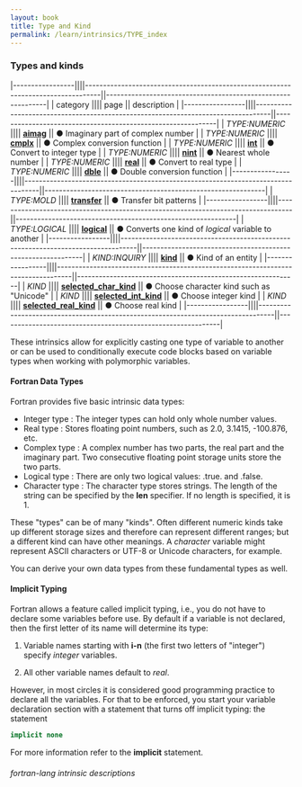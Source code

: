 ```yaml
---
layout: book
title: Type and Kind
permalink: /learn/intrinsics/TYPE_index
---
```

### Types and kinds

|-----------------||||----------------------------------------------------------------------------------||-------------------------------------------------------------|
| category        |||| page                                                                             || description                                                 |
|-----------------||||----------------------------------------------------------------------------------||-------------------------------------------------------------|
| *TYPE:NUMERIC*  |||| [__aimag__]({{site.baseurl}}/learn/intrinsics/AIMAG)                             || &#9679; Imaginary part of complex number                    |
| *TYPE:NUMERIC*  |||| [__cmplx__]({{site.baseurl}}/learn/intrinsics/CMPLX)                             || &#9679; Complex conversion function                         |
| *TYPE:NUMERIC*  |||| [__int__]({{site.baseurl}}/learn/intrinsics/INT)                                 || &#9679; Convert to integer type                             |
| *TYPE:NUMERIC*  |||| [__nint__]({{site.baseurl}}/learn/intrinsics/NINT)                               || &#9679; Nearest whole number                                |
| *TYPE:NUMERIC*  |||| [__real__]({{site.baseurl}}/learn/intrinsics/REAL)                               || &#9679; Convert to real type                                |
| *TYPE:NUMERIC*  |||| [__dble__]({{site.baseurl}}/learn/intrinsics/DBLE)                               || &#9679; Double conversion function                          |
|-----------------||||----------------------------------------------------------------------------------||-------------------------------------------------------------|
| *TYPE:MOLD*     |||| [__transfer__]({{site.baseurl}}/learn/intrinsics/TRANSFER)                       || &#9679; Transfer bit patterns                               |
|-----------------||||----------------------------------------------------------------------------------||-------------------------------------------------------------|
| *TYPE:LOGICAL*  |||| [__logical__]({{site.baseurl}}/learn/intrinsics/LOGICAL)                         || &#9679; Converts one kind of _logical_ variable to another  |
|-----------------||||----------------------------------------------------------------------------------||-------------------------------------------------------------|
| *KIND:INQUIRY*  |||| [__kind__]({{site.baseurl}}/learn/intrinsics/KIND)                               || &#9679; Kind of an entity                                   |
|-----------------||||----------------------------------------------------------------------------------||-------------------------------------------------------------|
| *KIND*          |||| [__selected\_char\_kind__]({{site.baseurl}}/learn/intrinsics/SELECTED_CHAR_KIND) || &#9679; Choose character kind such as "Unicode"             |
| *KIND*          |||| [__selected\_int\_kind__]({{site.baseurl}}/learn/intrinsics/SELECTED_INT_KIND)   || &#9679; Choose integer kind                                 |
| *KIND*          |||| [__selected\_real\_kind__]({{site.baseurl}}/learn/intrinsics/SELECTED_REAL_KIND) || &#9679; Choose real kind                                    |
|-----------------||||----------------------------------------------------------------------------------||-------------------------------------------------------------|

These intrinsics allow for explicitly casting one type of variable to
another or can be used to conditionally execute code blocks based on
variable types when working with polymorphic variables.

#### Fortran Data Types

Fortran provides five basic intrinsic data types:

  * Integer type
    : The integer types can hold only whole number values.
  * Real type
    : Stores floating point numbers, such as 2.0, 3.1415, -100.876, etc.
  * Complex type
    : A complex number has two parts,
      the real part and the imaginary part. Two consecutive floating
      point storage units store the two parts.
  * Logical type
    : There are only two logical values: .true. and .false.
  * Character type
    : The character type stores strings. The length of the string
    can be specified by the __len__ specifier. If no length is specified, it is 1.

These "types" can be of many "kinds". Often different numeric kinds
take up different storage sizes and therefore can represent
different ranges; but a different kind can have other meanings.
A _character_ variable might represent ASCII characters or UTF-8 or
Unicode characters, for example.

You can derive your own data types from these fundamental types as well.

#### Implicit Typing

Fortran allows a feature called implicit typing, i.e., you do not have
to declare some variables before use. By default if a variable is not declared,
then the first letter of its name will determine its type:

1. Variable names starting with __i-n__ (the first two letters of
   "integer") specify _integer_ variables.

2. All other variable names default to _real_.


However, in most circles it is considered good programming practice to declare all the
variables. For that to be enforced, you start your variable declaration section with 
a statement that turns off implicit typing:
the statement
```fortran
implicit none
```
For more information refer to the __implicit__ statement.

###### fortran-lang intrinsic descriptions
